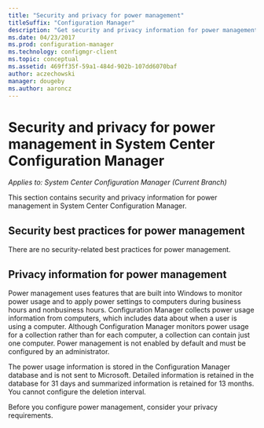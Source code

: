 ```yaml
---
title: "Security and privacy for power management"
titleSuffix: "Configuration Manager"
description: "Get security and privacy information for power management in System Center Configuration Manager."
ms.date: 04/23/2017
ms.prod: configuration-manager
ms.technology: configmgr-client
ms.topic: conceptual
ms.assetid: 469ff35f-59a1-484d-902b-107dd6070baf
author: aczechowski
manager: dougeby
ms.author: aaroncz
---
```

# Security and privacy for power management in System Center Configuration Manager*Applies to: System Center Configuration Manager (Current Branch)*
This section contains security and privacy information for power management in System Center Configuration Manager.  

## Security best practices for power management  
 There are no security-related best practices for power management.  

## Privacy information for power management  
 Power management uses features that are built into Windows to monitor power usage and to apply power settings to computers during business hours and nonbusiness hours. Configuration Manager collects power usage information from computers, which includes data about when a user is using a computer. Although Configuration Manager monitors power usage for a collection rather than for each computer, a collection can contain just one computer. Power management is not enabled by default and must be configured by an administrator.  

 The power usage information is stored in the Configuration Manager database and is not sent to Microsoft. Detailed information is retained in the database for 31 days and summarized information is retained for 13 months. You cannot configure the deletion interval.  

 Before you configure power management, consider your privacy requirements.  

